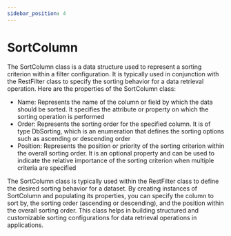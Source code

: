 ```yaml
---
sidebar_position: 4
---
```

# SortColumn

The SortColumn class is a data structure used to represent a sorting criterion within a filter configuration. It is typically used in conjunction with the RestFilter class to specify the sorting behavior for a data retrieval operation. Here are the properties of the SortColumn class:

- Name: Represents the name of the column or field by which the data should be sorted. It specifies the attribute or property on which the sorting operation is performed
- Order: Represents the sorting order for the specified column. It is of type DbSorting, which is an enumeration that defines the sorting options such as ascending or descending order
- Position: Represents the position or priority of the sorting criterion within the overall sorting order. It is an optional property and can be used to indicate the relative importance of the sorting criterion when multiple criteria are specified

The SortColumn class is typically used within the RestFilter class to define the desired sorting behavior for a dataset. By creating instances of SortColumn and populating its properties, you can specify the column to sort by, the sorting order (ascending or descending), and the position within the overall sorting order.
This class helps in building structured and customizable sorting configurations for data retrieval operations in applications.
